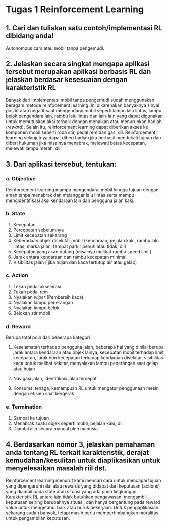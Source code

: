 ﻿# Tugas 1 Reinforcement Learning

## 1. Cari dan tuliskan satu contoh/implementasi RL dibidang anda!

Autonomous cars atau mobil tanpa pengemudi.

## 2. Jelaskan secara singkat mengapa aplikasi tersebut merupakan aplikasi berbasis RL dan jelaskan berdasar kesesuaian dengan karakteristik RL
Banyak dari implementasi mobil tanpa pengemudi sudah menggunakan beragam metode reinfocement learning. Ini dikarenakan banyaknya sinyal positif atau negatif saat mengendarai mobil seperti lampu lalu lintas, lampu belok pengendara lain, rambu lalu lintas dan lain-lain yang dapat digunakan untuk memutuskan aksi terbaik dengan menaikan atau menurunkan hadiah (*reward*). Selain itu, reinforcement learning dapat diberikan akses ke komponen mobil seperti roda stir, pedal rem dan gas, dll. Reinforcement learning selanjutnya dapat diberi hadiah jika berhasil mendekati tujuan dan diberi hukuman jika misalnya menabrak, melewati batas kecepatan, melewati lampu merah, dll.




## 3. Dari aplikasi tersebut, tentukan: 
### a. Objective
Reinforcement learning mampu mengendarai mobil hingga tujuan dengan aman tanpa menabrak dan melanggar lalu lintas serta mampu mengidentifikasi aksi kendaraan lain dan pengguna jalan kaki.

### b. State
1. Kecepatan
2. Percepatan sebelumnya
3. Limit kecepatan sekarang
4. Keberadaan objek disekitar mobil (kendaraan, pejalan kaki, rambu lalu lintas, marka jalan, tempat parkir penuh atau tidak, dll)
5. Kecepatan yang akan datang (misalnya melihat rambu speed limit)
6. Jarak antara kendaraan dan rambu kecepatan minimal
7. Visibilitas jalan ( jika hujan dan kaca tertutup air atau gelap)

### c. Action
1. Tekan pedal akselerasi
2. Tekan pedal rem
3. Nyalakan *wiper* (Pembersih kaca)
4. Nyalakan lampu penerangan
5. Nyalakan lampu belok
6. Belokan stir mobil

### d. Reward
Berupa total poin dari beberapa kategori
1. Keselamatan terhadap pengguna jalan, beberapa hal yang dinilai berupa jarak antara kendaraan atau objek lainya, kecepatan mobil terhadap limit kecepatan, jarak dan kecepatan terhadap kendaraan disekitar, visibilitas kaca untuk melihat sekitar, menyalakan lampu penerangan saat gelap atau hujan

2.  Navigasi jalan, identifikasi jalan tercepat 

3. Konsumsi tenaga, kemampuan RL untuk mengatur penggunaan mesin dengan efisien saat bergerak

### e. Termination
1. Sampai ke tujuan
2. Menabrak suatu objek seperti mobil, pejalan kaki, dll.
3. Diambil alih secara manual oleh manusia

## 4. Berdasarkan nomor 3, jelaskan pemahaman anda tentang RL terkait karakteristik, derajat kemudahan/kesulitan untuk diaplikasikan untuk menyelesaikan masalah riil dst.

Reinforcement learning menurut kami mencari cara untuk mencapai tujuan yang dipengaruhi nilai atau rewards yang didapat dari keputusan (actions) yang diambil pada state atau situasi yang ada pada lingkungan. Karakteristik RL antara lain tidak butuhkan pengawasan, mengambil keputusan seiring berubahnya situasi, dan hanya bergantung pada reward value untuk mengetahui baik atau buruk pekerjaan. Untuk pengaplikasian sekarang sudah banyak, tetapi masih perlu mempertimbangkan moralitas untuk pengambilan keputusan. 




